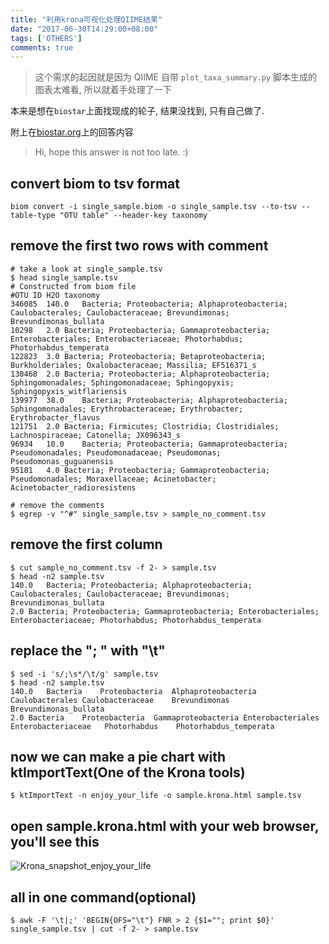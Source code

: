```yaml
---
title: "利用krona可视化处理QIIME结果"
date: "2017-06-30T14:29:00+08:00"
tags: ['OTHERS']
comments: true
---
```



>  这个需求的起因就是因为 QIIME 自带 `plot_taxa_summary.py` 脚本生成的图表太难看, 所以就着手处理了一下

本来是想在`biostar`上面找现成的轮子, 结果没找到, 只有自己做了.

附上在[biostar.org](https://www.biostars.org/p/191933/#260267)上的回答内容

> Hi, hope this answer is not too late. :)

## convert biom to tsv format

```shell
biom convert -i single_sample.biom -o single_sample.tsv --to-tsv --table-type "OTU table" --header-key taxonomy
```

## remove the first two rows with comment

```shell
# take a look at single_sample.tsv
$ head single_sample.tsv 
# Constructed from biom file
#OTU ID H2O taxonomy
346085  140.0   Bacteria; Proteobacteria; Alphaproteobacteria; Caulobacterales; Caulobacteraceae; Brevundimonas; Brevundimonas_bullata
10298   2.0 Bacteria; Proteobacteria; Gammaproteobacteria; Enterobacteriales; Enterobacteriaceae; Photorhabdus; Photorhabdus_temperata
122823  3.0 Bacteria; Proteobacteria; Betaproteobacteria; Burkholderiales; Oxalobacteraceae; Massilia; EF516371_s
130468  2.0 Bacteria; Proteobacteria; Alphaproteobacteria; Sphingomonadales; Sphingomonadaceae; Sphingopyxis; Sphingopyxis_witflariensis
139977  38.0    Bacteria; Proteobacteria; Alphaproteobacteria; Sphingomonadales; Erythrobacteraceae; Erythrobacter; Erythrobacter_flavus
121751  2.0 Bacteria; Firmicutes; Clostridia; Clostridiales; Lachnospiraceae; Catonella; JX096343_s
96934   10.0    Bacteria; Proteobacteria; Gammaproteobacteria; Pseudomonadales; Pseudomonadaceae; Pseudomonas; Pseudomonas_guguanensis
95181   4.0 Bacteria; Proteobacteria; Gammaproteobacteria; Pseudomonadales; Moraxellaceae; Acinetobacter; Acinetobacter_radioresistens

# remove the comments
$ egrep -v "^#" single_sample.tsv > sample_no_comment.tsv
```

## remove the first column

```shell
$ cut sample_no_comment.tsv -f 2- > sample.tsv
$ head -n2 sample.tsv 
140.0   Bacteria; Proteobacteria; Alphaproteobacteria; Caulobacterales; Caulobacteraceae; Brevundimonas; Brevundimonas_bullata
2.0 Bacteria; Proteobacteria; Gammaproteobacteria; Enterobacteriales; Enterobacteriaceae; Photorhabdus; Photorhabdus_temperata
```

## replace the "; " with "\t"

```shell
$ sed -i 's/;\s*/\t/g' sample.tsv
$ head -n2 sample.tsv 
140.0   Bacteria    Proteobacteria  Alphaproteobacteria Caulobacterales Caulobacteraceae    Brevundimonas   Brevundimonas_bullata
2.0 Bacteria    Proteobacteria  Gammaproteobacteria Enterobacteriales      Enterobacteriaceae   Photorhabdus    Photorhabdus_temperata
```

## now we can make a pie chart with ktImportText(One of the Krona tools)

```shell
$ ktImportText -n enjoy_your_life -o sample.krona.html sample.tsv
```

## open sample.krona.html with your web browser, you'll see this

![Krona_snapshot_enjoy_your_life](https://preview.ibb.co/hLhkoQ/Krona_snapshot_enjoy_your_life.png)

## all in one command(optional)

```shell
$ awk -F '\t|;' 'BEGIN{OFS="\t"} FNR > 2 {$1=""; print $0}' single_sample.tsv | cut -f 2- > sample.tsv
```
